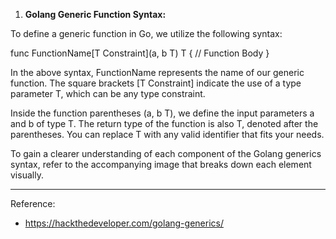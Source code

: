 1. **Golang Generic Function Syntax:**
   
To define a generic function in Go, we utilize the following syntax:

func FunctionName[T Constraint](a, b T) T {
// Function Body
}

In the above syntax, FunctionName represents the name of our generic function. The square brackets [T Constraint] indicate the use of a type parameter T, which can be any type constraint.

Inside the function parentheses (a, b T), we define the input parameters a and b of type T. The return type of the function is also T, denoted after the parentheses. You can replace T with any valid identifier that fits your needs.

To gain a clearer understanding of each component of the Golang generics syntax, refer to the accompanying image that breaks down each element visually.

---
Reference:

-   https://hackthedeveloper.com/golang-generics/

